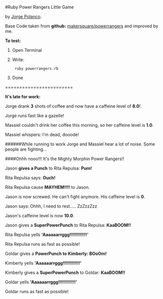 #Ruby Power Rangers Little Game

by [Jorge Polanco](http://www.drjorgepolanco.com/).

Base Code taken from **github:** [makersquare/powerrangers](https://github.com/makersquare/powerrangers/blob/master/powerranger.rb) and improved by me.

**To test:**

1. Open Terminal
2. Write: 

		ruby powerrangers.rb
4. Done

========================

**It's late for work:**

Jorge drank **3** shots of coffee and now have a caffeine level of **8.0**!.

Jorge runs fast like a gazelle!

Massiel couldn't drink her coffee this morning, so her caffeine level is **1.0**.

Massiel whispers: I'm dead, dooode!

######While running to work Jorge and Massiel hear a lot of noise. Some people are fighting...

####Ohhh nooo!!! It's the Mighty Morphin Power Rangers!!

Jason **gives a Punch** to Rita Repulsa: **Pum!**

Rita Repulsa says: **Ouch!**

Rita Repulsa cause **MAYHEM!!!!** to Jason.

Jason is now screwed. He can't fight anymore. His caffeine level is **0**.

Jason says: Ohhh, I need to rest..... ZzZzzZzz

Jason's caffeine level is now **10.0**.

Jason gives a **SuperPowerPunch** to Rita Repulsa: **KaaBOOM!!**

Rita Repulsa yells **'Aaaaaarrggg!!!!!!!!!!!!'**

Rita Repulsa runs as fast as possible!

Goldar gives a **PowerPunch to Kimberly: BOoOm!**

Kimberly yells **'Aaaaaarrggg!!!!!!!!!!!!'**

Kimberly gives a **SuperPowerPunch** to Goldar: **KaaBOOM!!**

Goldar yells **'Aaaaaarrggg!!!!!!!!!!!!'**

Goldar runs as fast as possible!